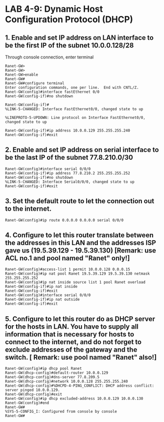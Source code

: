 # LAB 4-9: Dynamic Host Configuration Protocol (DHCP)

## 1. Enable and set IP address on LAN interface to be the first IP of the subnet 10.0.0.128/28

Through console connection, enter terminal
```
Ranet-GW>
Ranet-GW>
Ranet-GW>enable
Ranet-GW#
Ranet-GW#configure terminal
Enter configuration commands, one per line.  End with CNTL/Z.
Ranet-GW(config)#interface fastEthernet 0/0
Ranet-GW(config-if)#no shutdown

Ranet-GW(config-if)#
%LINK-5-CHANGED: Interface FastEthernet0/0, changed state to up

%LINEPROTO-5-UPDOWN: Line protocol on Interface FastEthernet0/0, changed state to up

Ranet-GW(config-if)#ip address 10.0.0.129 255.255.255.240
Ranet-GW(config-if)#exit
```

## 2. Enable and set IP address on serial interface to be the last IP of the subnet 77.8.210.0/30
```
Ranet-GW(config)#interface serial 0/0/0
Ranet-GW(config-if)#ip address 77.8.210.2 255.255.255.252
Ranet-GW(config-if)#no shutdown
%LINK-5-CHANGED: Interface Serial0/0/0, changed state to up
Ranet-GW(config-if)#exit
```
## 3. Set the default route to let the connection out to the internet.
```
Ranet-GW(config)#ip route 0.0.0.0 0.0.0.0 serial 0/0/0
```
## 4. Configure to let this router translate between the addresses in this LAN and the addresses ISP gave us (19.5.39.129 - 19.5.39.130) [Remark: use ACL no.1 and pool named "Ranet" only!]

```
Ranet-GW(config)#access-list 1 permit 10.0.0.128 0.0.0.15
Ranet-GW(config)#ip nat pool Ranet 19.5.39.129 19.5.39.130 netmask 255.255.255.252
Ranet-GW(config)#ip nat inside source list 1 pool Ranet overload
Ranet-GW(config-if)#ip nat inside
Ranet-GW(config-if)#exit
Ranet-GW(config)#interface serial 0/0/0
Ranet-GW(config-if)#ip nat outside
Ranet-GW(config-if)#exit
```
## 5. Configure to let this router do as DHCP server for the hosts in LAN. You have to supply all information that is necessary for hosts to connect to the internet, and do not forget to exclude addresses of the gateway and the switch. [  Remark: use pool named "Ranet" also!]
```
Ranet-GW(config)#ip dhcp pool Ranet
Ranet-GW(dhcp-config)#default-router 10.0.0.129
Ranet-GW(dhcp-config)#dns-server 77.8.209.5
Ranet-GW(dhcp-config)#network 10.0.0.128 255.255.255.240
Ranet-GW(dhcp-config)#%DHCPD-4-PING_CONFLICT: DHCP address conflict:  server pinged 10.0.0.129.
Ranet-GW(dhcp-config)#exit
Ranet-GW(config)#ip dhcp excluded-address 10.0.0.129 10.0.0.130
Ranet-GW(config)#end
Ranet-GW#
%SYS-5-CONFIG_I: Configured from console by console
Ranet-GW#
```
